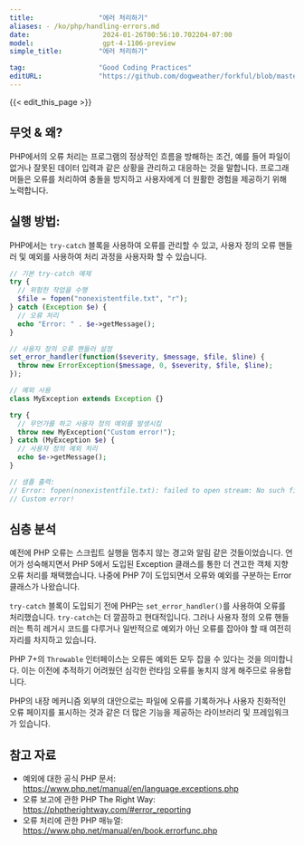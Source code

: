 ```yaml
---
title:                "에러 처리하기"
aliases: - /ko/php/handling-errors.md
date:                  2024-01-26T00:56:10.702204-07:00
model:                 gpt-4-1106-preview
simple_title:         "에러 처리하기"

tag:                  "Good Coding Practices"
editURL:              "https://github.com/dogweather/forkful/blob/master/content/ko/php/handling-errors.md"
---
```


{{< edit_this_page >}}

## 무엇 & 왜?
PHP에서의 오류 처리는 프로그램의 정상적인 흐름을 방해하는 조건, 예를 들어 파일이 없거나 잘못된 데이터 입력과 같은 상황을 관리하고 대응하는 것을 말합니다. 프로그래머들은 오류를 처리하여 충돌을 방지하고 사용자에게 더 원활한 경험을 제공하기 위해 노력합니다.

## 실행 방법:
PHP에서는 `try-catch` 블록을 사용하여 오류를 관리할 수 있고, 사용자 정의 오류 핸들러 및 예외를 사용하여 처리 과정을 사용자화 할 수 있습니다.

```php
// 기본 try-catch 예제
try {
  // 위험한 작업을 수행
  $file = fopen("nonexistentfile.txt", "r");
} catch (Exception $e) {
  // 오류 처리
  echo "Error: " . $e->getMessage();
}

// 사용자 정의 오류 핸들러 설정
set_error_handler(function($severity, $message, $file, $line) {
  throw new ErrorException($message, 0, $severity, $file, $line);
});

// 예외 사용
class MyException extends Exception {}

try {
  // 무언가를 하고 사용자 정의 예외를 발생시킴
  throw new MyException("Custom error!");
} catch (MyException $e) {
  // 사용자 정의 예외 처리
  echo $e->getMessage();
}

// 샘플 출력:
// Error: fopen(nonexistentfile.txt): failed to open stream: No such file or directory
// Custom error!
```

## 심층 분석
예전에 PHP 오류는 스크립트 실행을 멈추지 않는 경고와 알림 같은 것들이었습니다. 언어가 성숙해지면서 PHP 5에서 도입된 Exception 클래스를 통한 더 견고한 객체 지향 오류 처리를 채택했습니다. 나중에 PHP 7이 도입되면서 오류와 예외를 구분하는 Error 클래스가 나왔습니다.

`try-catch` 블록이 도입되기 전에 PHP는 `set_error_handler()`를 사용하여 오류를 처리했습니다. `try-catch`는 더 깔끔하고 현대적입니다. 그러나 사용자 정의 오류 핸들러는 특히 레거시 코드를 다루거나 일반적으로 예외가 아닌 오류를 잡아야 할 때 여전히 자리를 차지하고 있습니다.

PHP 7+의 `Throwable` 인터페이스는 오류든 예외든 모두 잡을 수 있다는 것을 의미합니다. 이는 이전에 추적하기 어려웠던 심각한 런타임 오류를 놓치지 않게 해주므로 유용합니다.

PHP의 내장 메커니즘 외부의 대안으로는 파일에 오류를 기록하거나 사용자 친화적인 오류 페이지를 표시하는 것과 같은 더 많은 기능을 제공하는 라이브러리 및 프레임워크가 있습니다.

## 참고 자료
- 예외에 대한 공식 PHP 문서: https://www.php.net/manual/en/language.exceptions.php
- 오류 보고에 관한 PHP The Right Way: https://phptherightway.com/#error_reporting
- 오류 처리에 관한 PHP 매뉴얼: https://www.php.net/manual/en/book.errorfunc.php
